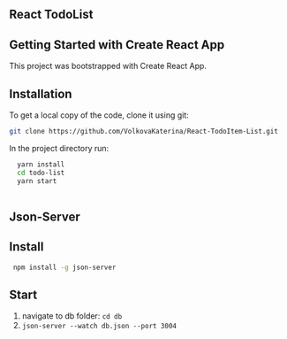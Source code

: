 ## React TodoList

## Getting Started with Create React App
This project was bootstrapped with Create React App.

## Installation
To get a local copy of the code, clone it using git:

```bash
git clone https://github.com/VolkovaKaterina/React-TodoItem-List.git

```
In the project directory run:

```bash
  yarn install
  cd todo-list
  yarn start
 
```
## Json-Server
## Install
```bash
 npm install -g json-server
 ```
## Start

1. navigate to db folder: ```cd db```
2. ```json-server --watch db.json --port 3004```
